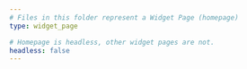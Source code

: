```yaml
---
# Files in this folder represent a Widget Page (homepage)
type: widget_page

# Homepage is headless, other widget pages are not.
headless: false
---
```

